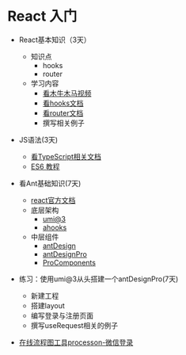 # React 入门



* React基本知识（3天）

  * 知识点
    * hooks
    * router
  * 学习内容
    * [看木牛木马视频](https://www.bilibili.com/video/BV1Ge411W7Ra)
    * [看hooks文档](hooks.md)
    * [看router文档](router.md)
    * 撰写相关例子

* JS语法(3天)

  * [看TypeScript相关文档](https://www.runoob.com/typescript/ts-tutorial.html)
  * [ES6 教程](https://www.runoob.com/w3cnote/es6-tutorial.html)

* 看Ant基础知识(7天)

  * [react官方文档](https://zh-hans.reactjs.org/)
  * 底层架构
    * [umi@3](https://umijs.org/)
    * [ahooks](https://ahooks.js.org/zh-CN/)
  * 中层组件
    * [antDesign](https://ant.design/index-cn)
    * [antDesignPro](https://pro.ant.design/index-cn)
    * [ProComponents](https://procomponents.ant.design/)

* 练习：使用umi@3从头搭建一个antDesignPro(7天)

  * 新建工程
  * 搭建layout
  * 编写登录与注册页面
  * 撰写useRequest相关的例子
* [在线流程图工具processon-微信登录](https://www.processon.com/)
  
  



